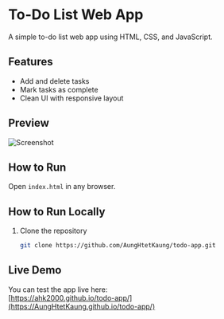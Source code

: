 # To-Do List Web App

A simple to-do list web app using HTML, CSS, and JavaScript.

## Features
- Add and delete tasks
- Mark tasks as complete
- Clean UI with responsive layout

## Preview
![Screenshot]([https://blogger.googleusercontent.com/img/b/R29vZ2xl/AVvXsEhbyxyMm99oBgHGEvCGQy-jKNtdL4ykbRz0LT-PidgQD9Zoa8R0bJ3_Ud9O-k-vwFrousX-rCAkSbhZC0s3FIrJRtbJ5ilw9HpsM_x9IFZ8DCxD4XTl2vW5y-Imj9csYqjkPLcpXwXx57mYiCfinc14c9V7Ub_De4vXVFQ40y-dYry3PLyRTIAsanTuV5x5/s320/Screenshot%202025-07-11%20at%2012.35.06%E2%80%AFPM.png](https://blogger.googleusercontent.com/img/b/R29vZ2xl/AVvXsEh3VV0MlgczBS8vZUQ2tHioKT0cLHkrA0frInXArsGiqAhomF1fAfftRsCY-XJj7bTAxsQbOpI5EAWAwiRVXbt_5k4OtuLXC2douIW8sp-QrtaUbWwsIESF20KY7AItsRcZyhTfdKhBvK7azPTQ8Sg-NAiRyFd8f58EnF8dCnV5t06Gbp8VGT1JmDeysPmL/s3420/Screenshot%202025-07-11%20at%2012.35.06%E2%80%AFPM.png))

## How to Run
Open `index.html` in any browser. 


## How to Run Locally
1. Clone the repository  
   ```bash
   git clone https://github.com/AungHtetKaung/todo-app.git
   
## Live Demo
You can test the app live here:  
[https://ahk2000.github.io/todo-app/](https://AungHtetKaung.github.io/todo-app/)
